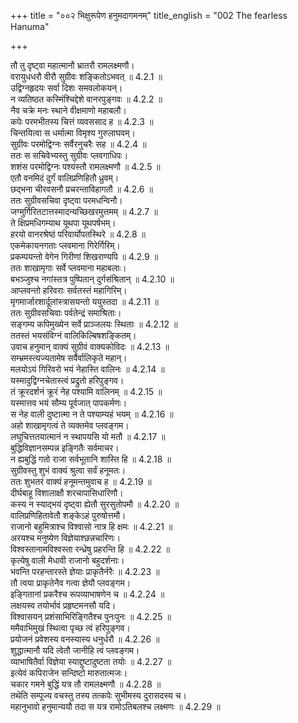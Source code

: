 +++
title = "००२ भिक्षुरूपेण हनुमदागमनम्"
title_english = "002 The fearless Hanuma"

+++


  
तौ तु दृष्ट्वा महात्मानौ भ्रातरौ रामलक्ष्मणौ।  
वरायुधधरौ वीरौ सुग्रीवः शङ्कितोऽभवत् ॥ 4.2.1 ॥   
उद्विग्नहृदयः सर्वा दिशः समवलोकयन्।  
न व्यतिष्ठत कस्मिंश्चिद्देशे वानरपुङ्गवः ॥ 4.2.2 ॥   
नैव चक्रे मनः स्थाने वीक्षमाणो महाबलौ।  
कपेः परमभीतस्य चित्तं व्यवससाद ह ॥ 4.2.3 ॥   
चिन्तयित्वा स धर्मात्मा विमृश्य गुरुलाघवम्।  
सुग्रीवः परमोद्विग्नः सर्वैरनुचरैः सह ॥ 4.2.4 ॥   
ततः स सचिवेभ्यस्तु सुग्रीवः प्लवगाधिपः।  
शशंस परमोद्विग्नः पश्यंस्तौ रामलक्ष्मणौ ॥ 4.2.5 ॥   
एतौ वनमिदं दुर्गं वालिप्रणिहितौ ध्रुवम्।  
छद्भना चीरवसनौ प्रचरन्ताविहागतौ ॥ 4.2.6 ॥   
ततः सुग्रीवसचिवा दृष्ट्वा परमधन्विनौ।  
जग्मुर्गिरितटात्तस्मादन्यच्छिखरमुत्तमम् ॥ 4.2.7 ॥   
ते क्षिप्रमधिगम्याथ यूथपा यूथपर्षभम्।  
हरयो वानरश्रेष्ठं परिवार्योपतस्थिरे ॥ 4.2.8 ॥   
एकमेकायनगताः प्लवमाना गिरेर्गिरिम्।  
प्रकम्पयन्तो वेगेन गिरीणां शिखराण्यपि ॥ 4.2.9 ॥   
ततः शाखामृगाः सर्वे प्लवमाना महाबलाः।  
बभञ्जुश्च नगांस्तत्र पुष्पितान् दुर्गसंश्रितान् ॥ 4.2.10 ॥   
आप्लवन्तो हरिवराः सर्वतस्तं महागिरिम्।  
मृगमार्जारशार्दूलांस्त्रासयन्तो ययुस्तदा ॥ 4.2.11 ॥   
ततः सुग्रीवसचिवाः पर्वतेन्द्रं समाश्रिताः।  
सङ्गम्य कपिमुख्येन सर्वे प्राञ्जलयः स्थिताः ॥ 4.2.12 ॥   
ततस्तं भयसंविग्नं वालिकिल्बिषशङ्कितम्।  
उवाच हनुमान् वाक्यं सुग्रीवं वाक्यकोविदः ॥ 4.2.13 ॥   
सम्भ्रमस्त्यज्यतामेष सर्वैर्वालिकृते महान्।  
मलयोऽयं गिरिवरो भयं नेहास्ति वालिनः ॥ 4.2.14 ॥   
यस्मादुद्विग्नचेतास्त्वं प्रद्रुतो हरिपुङ्गव।  
तं क्रूरदर्शनं क्रूरं नेह पश्यामि वालिनम् ॥ 4.2.15 ॥   
यस्मात्तव भयं सौम्य पूर्वजात् पापकर्मणः।  
स नेह वाली दुष्टात्मा न ते पश्याम्यहं भयम् ॥ 4.2.16 ॥   
अहो शाखामृगत्वं ते व्यक्तमेव प्लवङ्गम।  
लघुचित्ततयात्मानं न स्थापयसि यो मतौ ॥ 4.2.17 ॥   
बुद्धिविज्ञानसम्पन्न इङ्गितैः सर्वमाचर।  
न ह्यबुद्धिं गतो राजा सर्वभूतानि शास्ति हि ॥ 4.2.18 ॥   
सुग्रीवस्तु शुभं वाक्यं श्रुत्वा सर्वं हनूमतः।  
ततः शुभतरं वाक्यं हनूमन्तमुवाच ह ॥ 4.2.19 ॥   
दीर्घबाहू विशालाक्षौ शरचापासिधारिणौ।  
कस्य न स्याद्भयं दृष्ट्वा ह्येतौ सुरसुतोपमौ ॥ 4.2.20 ॥   
वालिप्रणिहितावेतौ शङ्केऽहं पुरुषोत्तमौ।  
राजानो बहुमित्राश्च विश्वासो नात्र हि क्षमः ॥ 4.2.21 ॥   
अरयश्च मनुष्येण विज्ञेयाश्छन्नचारिणः।  
विश्वस्तानामविश्वस्ता रन्ध्रेषु प्रहरन्ति हि ॥ 4.2.22 ॥   
कृत्येषु वाली मेधावी राजानो बहुदर्शनाः।  
भवन्ति परहन्तारस्ते ज्ञेयाः प्राकृतैर्नरैः ॥ 4.2.23 ॥   
तौ त्वया प्राकृतेनैव गत्वा ज्ञेयौ प्लवङ्गम।  
इङ्गितानां प्रकरैश्च रूपव्याभाषणेन च ॥ 4.2.24 ॥   
लक्षयस्व तयोर्भावं प्रहृष्टमनसौ यदि।  
विश्वासयन् प्रशंसाभिरिङ्गितैश्च पुनःपुनः ॥ 4.2.25 ॥   
ममैवाभिमुखं स्थित्वा पृच्छ त्वं हरिपुङ्गव।  
प्रयोजनं प्रवेशस्य वनस्यास्य धनुर्धरौ ॥ 4.2.26 ॥   
शुद्धात्मानौ यदि त्वेतौ जानीहि त्वं प्लवङ्गम।  
व्याभाषितैर्वा विज्ञेया स्याद्दुष्टादुष्टता तयोः ॥ 4.2.27 ॥   
इत्येवं कपिराजेन सन्दिष्टो मारुतात्मजः।  
चकार गमने बुद्धिं यत्र तौ रामलक्ष्मणौ ॥ 4.2.28 ॥   
तथेति सम्पूज्य वचस्तु तस्य तत्कपेः सुभीमस्य दुरासदस्य च।  
महानुभावो हनुमान्ययौ तदा स यत्र रामोऽतिबलश्च लक्ष्मणः ॥ 4.2.29 ॥   

